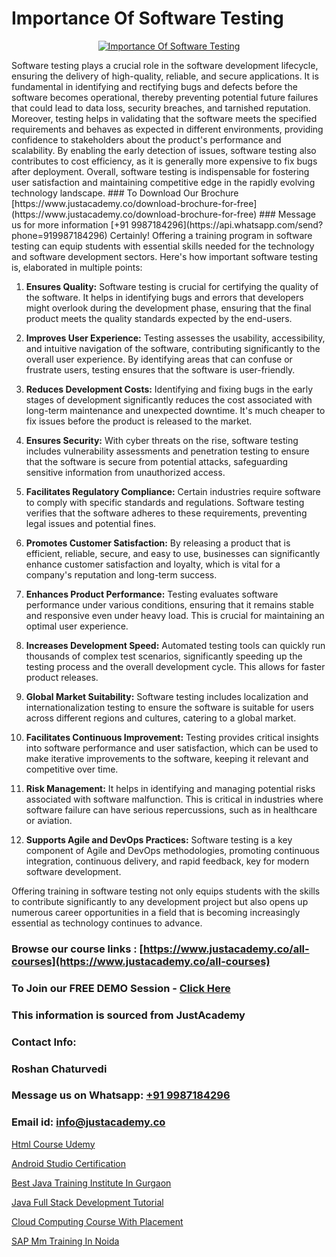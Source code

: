 # Importance Of Software Testing

<p align="center">
  <a href="https://justacademy.co/program-detail/software-testing">
    <img src="https://justacademy.co/storage2/program_images/1704700438.webp" alt="Importance Of Software Testing">
  </a>
</p>
Software testing plays a crucial role in the software development lifecycle, ensuring the delivery of high-quality, reliable, and secure applications. It is fundamental in identifying and rectifying bugs and defects before the software becomes operational, thereby preventing potential future failures that could lead to data loss, security breaches, and tarnished reputation. Moreover, testing helps in validating that the software meets the specified requirements and behaves as expected in different environments, providing confidence to stakeholders about the product's performance and scalability. By enabling the early detection of issues, software testing also contributes to cost efficiency, as it is generally more expensive to fix bugs after deployment. Overall, software testing is indispensable for fostering user satisfaction and maintaining competitive edge in the rapidly evolving technology landscape.
### To Download Our Brochure [https://www.justacademy.co/download-brochure-for-free](https://www.justacademy.co/download-brochure-for-free)
### Message us for more information [+91 9987184296](https://api.whatsapp.com/send?phone=919987184296)
Certainly! Offering a training program in software testing can equip students with essential skills needed for the technology and software development sectors. Here's how important software testing is, elaborated in multiple points:

1) **Ensures Quality:** Software testing is crucial for certifying the quality of the software. It helps in identifying bugs and errors that developers might overlook during the development phase, ensuring that the final product meets the quality standards expected by the end-users.

2) **Improves User Experience:** Testing assesses the usability, accessibility, and intuitive navigation of the software, contributing significantly to the overall user experience. By identifying areas that can confuse or frustrate users, testing ensures that the software is user-friendly.

3) **Reduces Development Costs:** Identifying and fixing bugs in the early stages of development significantly reduces the cost associated with long-term maintenance and unexpected downtime. It's much cheaper to fix issues before the product is released to the market.

4) **Ensures Security:** With cyber threats on the rise, software testing includes vulnerability assessments and penetration testing to ensure that the software is secure from potential attacks, safeguarding sensitive information from unauthorized access.

5) **Facilitates Regulatory Compliance:** Certain industries require software to comply with specific standards and regulations. Software testing verifies that the software adheres to these requirements, preventing legal issues and potential fines.

6) **Promotes Customer Satisfaction:** By releasing a product that is efficient, reliable, secure, and easy to use, businesses can significantly enhance customer satisfaction and loyalty, which is vital for a company's reputation and long-term success.

7) **Enhances Product Performance:** Testing evaluates software performance under various conditions, ensuring that it remains stable and responsive even under heavy load. This is crucial for maintaining an optimal user experience.

8) **Increases Development Speed:** Automated testing tools can quickly run thousands of complex test scenarios, significantly speeding up the testing process and the overall development cycle. This allows for faster product releases.

9) **Global Market Suitability:** Software testing includes localization and internationalization testing to ensure the software is suitable for users across different regions and cultures, catering to a global market.

10) **Facilitates Continuous Improvement:** Testing provides critical insights into software performance and user satisfaction, which can be used to make iterative improvements to the software, keeping it relevant and competitive over time.

11) **Risk Management:** It helps in identifying and managing potential risks associated with software malfunction. This is critical in industries where software failure can have serious repercussions, such as in healthcare or aviation.

12) **Supports Agile and DevOps Practices:** Software testing is a key component of Agile and DevOps methodologies, promoting continuous integration, continuous delivery, and rapid feedback, key for modern software development.

Offering training in software testing not only equips students with the skills to contribute significantly to any development project but also opens up numerous career opportunities in a field that is becoming increasingly essential as technology continues to advance.

### Browse our course links : [https://www.justacademy.co/all-courses](https://www.justacademy.co/all-courses) 
### To Join our FREE DEMO Session - [Click Here](https://www.justacademy.co/register-for-course-demo)


### This information is sourced from JustAcademy
### Contact Info:
### Roshan Chaturvedi
### Message us on Whatsapp: [+91 9987184296](https://api.whatsapp.com/send?phone=919987184296)
### Email id: [info@justacademy.co](mailto:info@justacademy.co)
                
[Html Course Udemy](https://www.linkedin.com/pulse/html-course-udemy-justacademy-chandigarh-v2tac?trackingId=Kn8uFChwkMLp6v3uFG3nXQ%3D%3D&lipi=urn%3Ali%3Apage%3Ad_flagship3_company_admin%3BGsnT7fdrREqkLqUmImc0GQ%3D%3D)

[Android Studio Certification](https://www.linkedin.com/pulse/android-studio-certification-justacademy-bay-area-itpdf/)

[Best Java Training Institute In Gurgaon](https://medium.com/@AkashSingh2052/best-java-training-institute-in-gurgaon-8b3e289d70f8)

[Java Full Stack Development Tutorial](https://medium.com/@shivamja27/java-full-stack-development-tutorial-df34f0449757)

[Cloud Computing Course With Placement](https://justacademyin.github.io/justacademy/cloud-computing-course-with-placement)

[SAP Mm Training In Noida](https://justacademyin.github.io/justacademy/sap-mm-training-in-noida)

